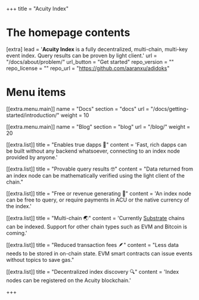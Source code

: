 +++
title = "Acuity Index"


# The homepage contents
[extra]
lead = '<b>Acuity Index</b> is a fully decentralized, multi-chain, multi-key event index. Query results can be proven by light client.'
url = "/docs/about/problem/"
url_button = "Get started"
repo_version = ""
repo_license = ""
repo_url = "https://github.com/aaranxu/adidoks"

# Menu items
[[extra.menu.main]]
name = "Docs"
section = "docs"
url = "/docs/getting-started/introduction/"
weight = 10

[[extra.menu.main]]
name = "Blog"
section = "blog"
url = "/blog/"
weight = 20

[[extra.list]]
title = "Enables true dapps 🦄"
content = 'Fast, rich dapps can be built without any backend whatsoever, connecting to an index node provided by anyone.'

[[extra.list]]
title = "Provable query results 🤓"
content = "Data returned from an index node can be mathematically verified using the light client of the chain."

[[extra.list]]
title = "Free or revenue generating 🤑"
content = 'An index node can be free to query, or require payments in ACU or the native currency of the index.'

[[extra.list]]
title = "Multi-chain 🌏"
content = 'Currently <a href="https://substrate.io/" target="_blank">Substrate</a> chains can be indexed. Support for other chain types such as EVM and Bitcoin is coming.'

[[extra.list]]
title = "Reduced transaction fees 🪶"
content = "Less data needs to be stored in on-chain state. EVM smart contracts can issue events without topics to save gas."

[[extra.list]]
title = "Decentralized index discovery 🔍"
content = 'Index nodes can be registered on the Acuity blockchain.'

+++

